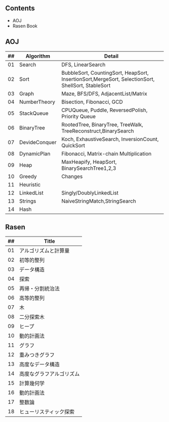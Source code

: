 ## Contents
- AOJ
- Rasen Book

## AOJ

| ## |  Algorithm   | Detail |
|----|--------------|---|
| 01 | Search       | DFS, LinearSearch |
| 02 | Sort         | BubbleSort, CountingSort, HeapSort, InsertionSort,MergeSort, SelectionSort, ShellSort, StableSort|
| 03 | Graph        | Maze, BFS/DFS, AdjacentList/Matrix |
| 04 | NumberTheory | Bisection, Fibonacci, GCD  |
| 05 | StackQueue   | CPUQueue, Puddle, ReversedPolish, Priority Queue |
| 06 | BinaryTree   | RootedTree, BinaryTree, TreeWalk, TreeReconstruct,BinarySearch |
| 07 | DevideConquer| Koch, ExhaustiveSearch, InversionCount, QuickSort |
| 08 | DynamicPlan  | Fibonacci, Matrix-chain Multiplication |
| 09 | Heap         | MaxHeapify, HeapSort, BinarySearchTree1,2,3 |
| 10 | Greedy       | Changes |
| 11 | Heuristic    |  |
| 12 | LinkedList   | Singly/DoublyLinkedList |
| 13 | Strings      | NaiveStringMatch,StringSearch |
| 14 | Hash         |  |


## Rasen

| ## |  Title           |
|----|------------------|
| 01 | アルゴリズムと計算量|
| 02 | 初等的整列        |
| 03 | データ構造        |
| 04 | 探索             |
| 05 | 再帰・分割統治法   |
| 06 | 高等的整列        |
| 07 | 木              |
| 08 | 二分探索木        |
| 09 | ヒープ            |
| 10 | 動的計画法        |
| 11 | グラフ           |
| 12 | 重みつきグラフ    |
| 13 | 高度なデータ構造     |
| 14 | 高度なグラフアルゴリズム|
| 15 | 計算幾何学          |
| 16 | 動的計画法　        |
| 17 | 整数論             |
| 18 | ヒューリスティック探索|
